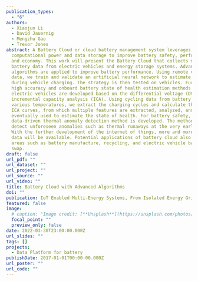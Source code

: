 ```yaml
---
publication_types:
  - "6"
authors:
  - Xiaojun Li
  - David Jauernig
  - Mengzhu Gao
  - Trevor Jones
abstract: A Battery Cloud or cloud battery management system leverages the cloud
  computational power and data storage to improve battery safety, performance,
  and economy. This work will present the Battery Cloud that collects measured
  battery data from electric vehicles and energy storage systems. Advanced
  algorithms are applied to improve battery performance. Using remote vehicle
  data, we train and validate an artificial neural network to estimate pack SOC
  during vehicle charging. The strategy is then tested on vehicles. Furthermore,
  high accuracy and onboard battery state of health estimation methods for
  electric vehicles are developed based on the differential voltage (DVA) and
  incremental capacity analysis (ICA). Using cycling data from battery cells at
  various temperatures, we extract the charging cycles and calculate the DVA and
  ICA curves, from which multiple features are extracted, analyzed, and
  eventually used to estimate the state of health. For battery safety, a
  data-driven thermal anomaly detection method is developed. The method can
  detect unforeseen anomalies such as thermal runaways at the very early stage.
  With the further development of the internet of things, more and more battery
  data will be available. Potential applications of battery cloud also include
  areas such as battery manufacture, recycling, and electric vehicle battery
  swap.
draft: false
url_pdf: ""
url_dataset: ""
url_project: ""
url_source: ""
url_video: ""
title: Battery Cloud with Advanced Algorithms
doi: ""
publication: IoT Enabled Multi-Energy Systems, From Isolated Energy Grids to Modern Interconnected Energy Networks
featured: false
image:
  # caption: "Image credit: [**Unsplash**](https://unsplash.com/photos/pLCdAaMFLTE)"
  focal_point: ""
  preview_only: false
date: 2022-03-30T23:00:00.000Z
url_slides: ""
tags: []
projects:
  - Data Platform for battery
publishDate: 2017-01-01T00:00:00.000Z
url_poster: ""
url_code: ""
---
```


<!-- {{% callout note %}}
Click the *Cite* button above to demo the feature to enable visitors to import publication metadata into their reference management software.
{{% /callout %}}

{{% callout note %}}
Create your slides in Markdown - click the *Slides* button to check out the example.
{{% /callout %}} -->

<!-- Supplementary notes can be added here, including [code, math, and images](https://wowchemy.com/docs/writing-markdown-latex/). -->
